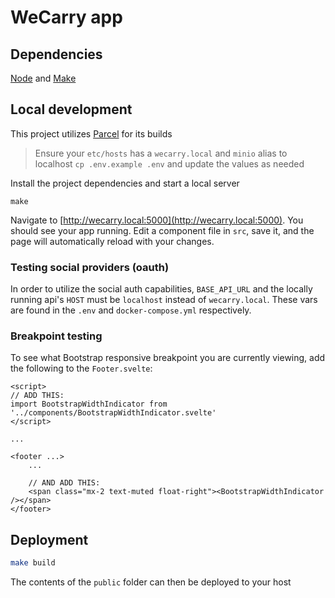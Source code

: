 # WeCarry app

## Dependencies
[Node](https://nodejs.org/en/download) and [Make](https://www.gnu.org/software/make)

## Local development
This project utilizes [Parcel](https://parceljs.org) for its builds

> Ensure your `etc/hosts` has a `wecarry.local` and `minio` alias to localhost
> `cp .env.example .env` and update the values as needed

Install the project dependencies and start a local server
```
make
``` 

Navigate to [http://wecarry.local:5000](http://wecarry.local:5000). You should see your app running. Edit a component file in `src`, save it, and the page will automatically reload with your changes.

### Testing social providers (oauth)
In order to utilize the social auth capabilities, `BASE_API_URL` and the locally running api's `HOST` must be `localhost` instead of `wecarry.local`.  These vars are found in the `.env` and `docker-compose.yml` respectively.

### Breakpoint testing
To see what Bootstrap responsive breakpoint you are currently viewing, add the following to the `Footer.svelte`:

```
<script>
// ADD THIS:
import BootstrapWidthIndicator from '../components/BootstrapWidthIndicator.svelte'
</script>

...

<footer ...>
    ...

    // AND ADD THIS:
    <span class="mx-2 text-muted float-right"><BootstrapWidthIndicator /></span>
</footer>
```

## Deployment

```bash
make build
```

The contents of the `public` folder can then be deployed to your host
